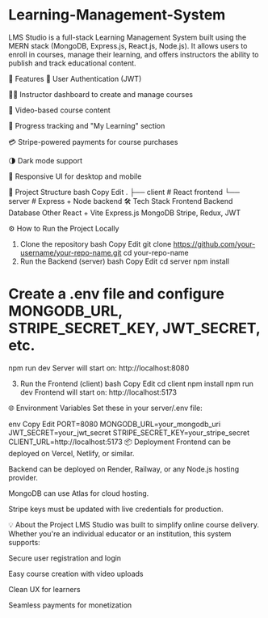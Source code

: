 ﻿# Learning-Management-System

LMS Studio is a full-stack Learning Management System built using the MERN stack (MongoDB, Express.js, React.js, Node.js). It allows users to enroll in courses, manage their learning, and offers instructors the ability to publish and track educational content.

🚀 Features
🔐 User Authentication (JWT)

👨‍🏫 Instructor dashboard to create and manage courses

🎥 Video-based course content

🧠 Progress tracking and "My Learning" section

💳 Stripe-powered payments for course purchases

🌗 Dark mode support

🧩 Responsive UI for desktop and mobile

📁 Project Structure
bash
Copy
Edit
.
├── client       # React frontend
└── server       # Express + Node backend
🛠️ Tech Stack
Frontend	Backend	Database	Other
React + Vite	Express.js	MongoDB	Stripe, Redux, JWT

⚙️ How to Run the Project Locally
1. Clone the repository
bash
Copy
Edit
git clone https://github.com/your-username/your-repo-name.git
cd your-repo-name
2. Run the Backend (server)
bash
Copy
Edit
cd server
npm install
# Create a .env file and configure MONGODB_URL, STRIPE_SECRET_KEY, JWT_SECRET, etc.
npm run dev
Server will start on: http://localhost:8080

3. Run the Frontend (client)
bash
Copy
Edit
cd client
npm install
npm run dev
Frontend will start on: http://localhost:5173

🌐 Environment Variables
Set these in your server/.env file:

env
Copy
Edit
PORT=8080
MONGODB_URL=your_mongodb_uri
JWT_SECRET=your_jwt_secret
STRIPE_SECRET_KEY=your_stripe_secret
CLIENT_URL=http://localhost:5173
📦 Deployment
Frontend can be deployed on Vercel, Netlify, or similar.

Backend can be deployed on Render, Railway, or any Node.js hosting provider.

MongoDB can use Atlas for cloud hosting.

Stripe keys must be updated with live credentials for production.

💡 About the Project
LMS Studio was built to simplify online course delivery. Whether you're an individual educator or an institution, this system supports:

Secure user registration and login

Easy course creation with video uploads

Clean UX for learners

Seamless payments for monetization

